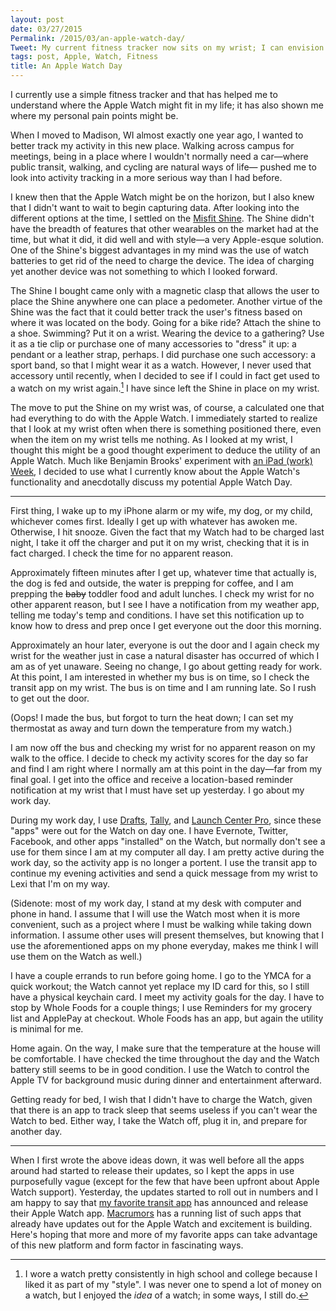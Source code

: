 ```yaml
---
layout: post
date: 03/27/2015
Permalink: /2015/03/an-apple-watch-day/
Tweet: My current fitness tracker now sits on my wrist; I can envision an Apple Watch taking its place.
tags: post, Apple, Watch, Fitness
title: An Apple Watch Day
---
```


I currently use a simple fitness tracker and that has helped me to understand where the Apple Watch might fit in my life; it has also shown me where my personal pain points might be.

When I moved to Madison, WI almost exactly one year ago, I wanted to better track my activity in this new place. Walking across campus for meetings, being in a place where I wouldn't normally need a car—where public transit, walking, and cycling are natural ways of life— pushed me to look into activity tracking in a more serious way than I had before.

I knew then that the Apple Watch might be on the horizon, but I also knew that I didn't want to wait to begin capturing data. After looking into the different options at the time, I settled on the [Misfit Shine](http://misfit.com/products/shine). The Shine didn't have the breadth of features that other wearables on the market had at the time, but what it did, it did well and with style—a very Apple-esque solution. One of the Shine's biggest advantages in my mind was the use of watch batteries to get rid of the need to charge the device. The idea of charging yet another device was not something to which I looked forward.

The Shine I bought came only with a magnetic clasp that allows the user to place the Shine anywhere one can place a pedometer. Another virtue of the Shine was the fact that it could better track the user's fitness based on where it was located on the body. Going for a bike ride? Attach the shine to a shoe. Swimming? Put it on a wrist. Wearing the device to a gathering? Use it as a tie clip or purchase one of many accessories to "dress" it up: a pendant or a leather strap, perhaps. I did purchase one such accessory: a sport band, so that I might wear it as a watch. However, I never used that accessory until recently, when I decided to see if I could in fact get used to a watch on my wrist again.[^1] I have since left the Shine in place on my wrist.

The move to put the Shine on my wrist was, of course, a calculated one that had everything to do with the Apple Watch. I immediately started to realize that I look at my wrist often when there is something positioned there, even when the item on my wrist tells me nothing. As I looked at my wrist, I thought this might be a good thought experiment to deduce the utility of an Apple Watch. Much like Benjamin Brooks' experiment with [an iPad (work) Week](https://brooksreview.net/2015/03/my-ipad-week/), I decided to use what I currently know about the Apple Watch's functionality and anecdotally discuss my potential Apple Watch Day.

---

First thing, I wake up to my iPhone alarm or my wife, my dog, or my child, whichever comes first. Ideally I get up with whatever has awoken me. Otherwise, I hit snooze. Given the fact that my Watch had to be charged last night, I take it off the charger and put it on my wrist, checking that it is in fact charged. I check the time for no apparent reason.

Approximately fifteen minutes after I get up, whatever time that actually is, the dog is fed and outside, the water is prepping for coffee, and I am prepping the <s>baby</s> toddler food and adult lunches. I check my wrist for no other apparent reason, but I see I have a notification from my weather app, telling me today's temp and conditions. I have set this notification up to know how to dress and prep once I get everyone out the door this morning.

Approximately an hour later, everyone is out the door and I again check my wrist for the weather just in case a natural disaster has occurred of which I am as of yet unaware. Seeing no change, I go about getting ready for work. At this point, I am interested in whether my bus is on time, so I check the transit app on my wrist. The bus is on time and I am running late. So I rush to get out the door.

(Oops! I made the bus, but forgot to turn the heat down; I can set my thermostat as away and turn down the temperature from my watch.) 

I am now off the bus and checking my wrist for no apparent reason on my walk to the office. I decide to check my activity scores for the day so far and find I am right where I normally am at this point in the day—far from my final goal. I get into the office and receive a location-based reminder notification at my wrist that I must have set up yesterday. I go about my work day.

During my work day, I use [Drafts](http://agiletortoise.com/drafts/), [Tally](http://agiletortoise.com/tally/), and [Launch Center Pro](http://contrast.co/launch-center-pro/), since these "apps" were out for the Watch on day one. I have Evernote, Twitter, Facebook, and other apps "installed" on the Watch, but normally don't see a use for them since I am at my computer all day. I am pretty active during the work day, so the activity app is no longer a portent. I use the transit app to continue my evening activities and send a quick message from my wrist to Lexi that I'm on my way.

(Sidenote: most of my work day, I stand at my desk with computer and phone in hand. I assume that I will use the Watch most when it is more convenient, such as a project where I must be walking while taking down information. I assume other uses will present themselves, but knowing that I use the aforementioned apps on my phone everyday, makes me think I will use them on the Watch as well.)

I have a couple errands to run before going home. I go to the YMCA for a quick workout; the Watch cannot yet replace my ID card for this, so I still have a physical keychain card. I meet my activity goals for the day. I have to stop by Whole Foods for a couple things; I use Reminders for my grocery list and ApplePay at checkout. Whole Foods has an app, but again the utility is minimal for me.

Home again. On the way, I make sure that the temperature at the house will be comfortable. I have checked the time throughout the day and the Watch battery still seems to be in good condition. I use the Watch to control the Apple TV for background music during dinner and entertainment afterward.

Getting ready for bed, I wish that I didn't have to charge the Watch, given that there is an app to track sleep that seems useless if you can't wear the Watch to bed. Either way, I take the Watch off, plug it in, and prepare for another day.

---

When I first wrote the above ideas down, it was well before all the apps around had started to release their updates, so I kept the apps in use purposefully vague (except for the few that have been upfront about Apple Watch support). Yesterday, the updates started to roll out in numbers and I am happy to say that [my favorite transit app](https://medium.com/@transitapp/one-less-tap-for-man-one-giant-leap-for-transit-riders-269878e06417 "Transit App for Apple Watch - Medium") has announced and release their Apple Watch app. [Macrumors](http://www.macrumors.com/2015/03/26/apple-watch-apps-app-store/) has a running list of such apps that already have updates out for the Apple Watch and excitement is building. Here's hoping that more and more of my favorite apps can take advantage of this new platform and form factor in fascinating ways.

[^1]: I wore a watch pretty consistently in high school and college because I liked it as part of my "style". I was never one to spend a lot of money on a watch, but I enjoyed the *idea* of a watch; in some ways, I still do.